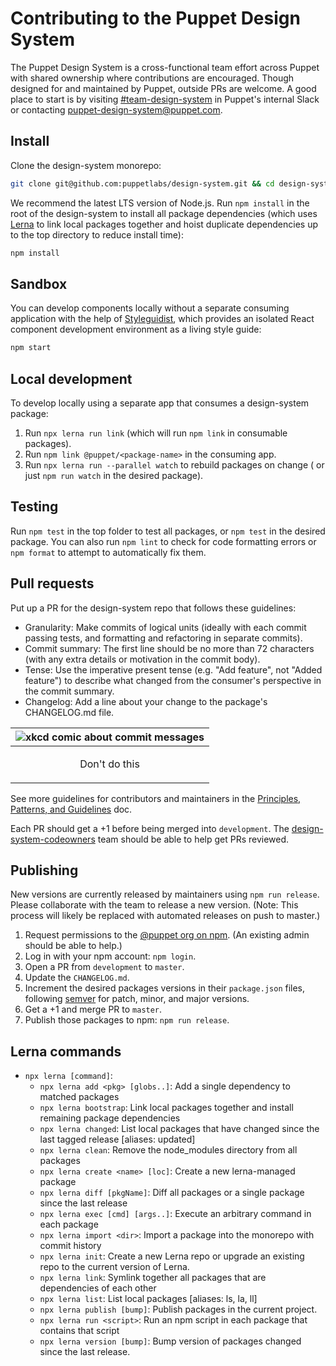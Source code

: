 # Contributing to the Puppet Design System

The Puppet Design System is a cross-functional team effort across Puppet with shared ownership where contributions are encouraged. Though designed for and maintained by Puppet, outside PRs are welcome. A good place to start is by visiting [#team-design-system](https://puppet.slack.com/messages/CFFECRQAY) in Puppet's internal Slack or contacting <puppet-design-system@puppet.com>.

## Install

Clone the design-system monorepo:

```sh
git clone git@github.com:puppetlabs/design-system.git && cd design-system
```

We recommend the latest LTS version of Node.js. Run `npm install` in the root of the design-system to install all package dependencies (which uses [Lerna](https://lerna.js.org/) to link local packages together and hoist duplicate dependencies up to the top directory to reduce install time):

```sh
npm install
```

## Sandbox

You can develop components locally without a separate consuming application with the help of [Styleguidist](https://react-styleguidist.js.org), which provides an isolated React component development environment as a living style guide:

```sh
npm start
```

## Local development

To develop locally using a separate app that consumes a design-system package:

1. Run `npx lerna run link` (which will run `npm link` in consumable packages).
2. Run `npm link @puppet/<package-name>` in the consuming app.
3. Run `npx lerna run --parallel watch` to rebuild packages on change ( or just `npm run watch` in the desired package).

## Testing

Run `npm test` in the top folder to test all packages, or `npm test` in the desired package. You can also run `npm lint` to check for code formatting errors or `npm format` to attempt to automatically fix them.

## Pull requests

Put up a PR for the design-system repo that follows these guidelines:

- Granularity: Make commits of logical units (ideally with each commit passing tests, and formatting and refactoring in separate commits).
- Commit summary: The first line should be no more than 72 characters (with any extra details or motivation in the commit body).
- Tense: Use the imperative present tense (e.g. "Add feature", not "Added feature") to describe what changed from the consumer's perspective in the commit summary.
- Changelog: Add a line about your change to the package's CHANGELOG.md file.

| <img src="https://imgs.xkcd.com/comics/git_commit.png" alt="xkcd comic about commit messages"/> |
| ------------- |
| <p align="center">Don't do this</p> |

See more guidelines for contributors and maintainers in the [Principles, Patterns, and Guidelines](principles-patterns-guidelines.md) doc.

Each PR should get a +1 before being merged into `development`. The [design-system-codeowners](https://github.com/orgs/puppetlabs/teams/design-system-codeowners/members) team should be able to help get PRs reviewed.

## Publishing

New versions are currently released by maintainers using `npm run release`. Please collaborate with the team to release a new version. (Note: This process will likely be replaced with automated releases on push to master.)

1. Request permissions to the [@puppet org on npm](https://www.npmjs.com/org/puppet). (An existing admin should be able to help.)
2. Log in with your npm account: `npm login`.
3. Open a PR from `development` to `master`.
4. Update the `CHANGELOG.md`.
5. Increment the desired packages versions in their `package.json` files, following [semver](https://semver.org/) for patch, minor, and major versions.
6. Get a +1 and merge PR to `master`.
7. Publish those packages to npm: `npm run release`.

## Lerna commands

- `npx lerna [command]`:
    - `npx lerna add <pkg> [globs..]`: Add a single dependency to matched
      packages
    - `npx lerna bootstrap`: Link local packages together and install remaining
      package dependencies
    - `npx lerna changed`: List local packages that have changed since the last
      tagged release [aliases: updated]
    - `npx lerna clean`: Remove the node_modules directory from all packages
    - `npx lerna create <name> [loc]`: Create a new lerna-managed package
    - `npx lerna diff [pkgName]`: Diff all packages or a single package since
      the last release
    - `npx lerna exec [cmd] [args..]`: Execute an arbitrary command in each
      package
    - `npx lerna import <dir>`: Import a package into the monorepo with commit
      history
    - `npx lerna init`: Create a new Lerna repo or upgrade an existing repo to
      the current version of Lerna.
    - `npx lerna link`: Symlink together all packages that are dependencies of
      each other
    - `npx lerna list`: List local packages [aliases: ls, la, ll]
    - `npx lerna publish [bump]`: Publish packages in the current project.
    - `npx lerna run <script>`: Run an npm script in each package that contains
      that script
    - `npx lerna version [bump]`: Bump version of packages changed since the
      last release.
